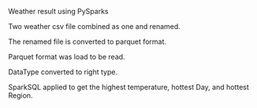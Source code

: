 Weather result using PySparks


Two weather csv file combined as one and renamed.

The renamed file is converted to parquet format.

Parquet format was load to be read.

DataType converted to right type.

SparkSQL applied to get the highest temperature, hottest Day, and hottest Region.
